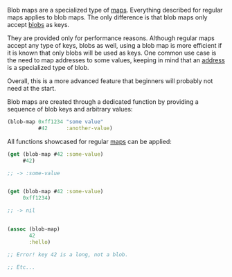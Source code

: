 Blob maps are a specialized type of [maps](/cvm/data-types/map). Everything described for regular maps applies to blob maps. The only difference is that blob maps only accept [blobs](/cvm/data-types/blob) as keys.

They are provided only for performance reasons. Although regular maps accept any type of keys, blobs as well, using a
blob map is more efficient if it is known that only blobs will be used as keys. One common use case is the need to map
addresses to some values, keeping in mind that an [address](/cvm/data-types/address) is a specialized type of blob.

Overall, this is a more advanced feature that beginners will probably not need at the start.

Blob maps are created through a dedicated function by providing a sequence of blob keys and arbitrary values:

```clojure
(blob-map 0xff1234 "some value"
          #42      :another-value)
```

All functions showcased for regular [maps](/cvm/data-types/map) can be applied:

```clojure
(get (blob-map #42 :some-value)
     #42)

;; -> :some-value


(get (blob-map #42 :some-value)
     0xff1234)

;; -> nil


(assoc (blob-map)
       42
       :hello)

;; Error! key 42 is a long, not a blob.

;; Etc...
```
